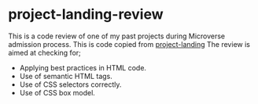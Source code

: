 # project-landing-review
This is a code review of one of my past projects during Microverse admission process.
This is code copied from [project-landing](https://github.com/Lornakaboro/projectlanding)
The review is aimed at checking for;
- Applying best practices in HTML code.
- Use of semantic HTML tags.
- Use  of CSS selectors correctly.
- Use of CSS box model.

